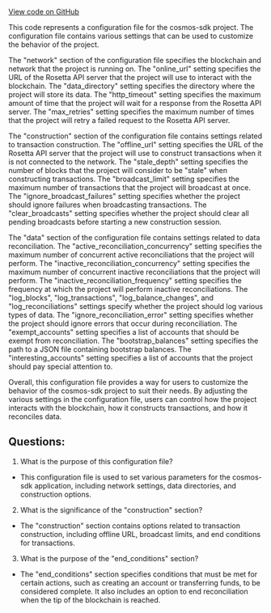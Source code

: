 [View code on GitHub](https://github.com/cosmos/cosmos-sdk/blob/main/contrib/rosetta/configuration/rosetta.json)

This code represents a configuration file for the cosmos-sdk project. The configuration file contains various settings that can be used to customize the behavior of the project. 

The "network" section of the configuration file specifies the blockchain and network that the project is running on. The "online_url" setting specifies the URL of the Rosetta API server that the project will use to interact with the blockchain. The "data_directory" setting specifies the directory where the project will store its data. The "http_timeout" setting specifies the maximum amount of time that the project will wait for a response from the Rosetta API server. The "max_retries" setting specifies the maximum number of times that the project will retry a failed request to the Rosetta API server. 

The "construction" section of the configuration file contains settings related to transaction construction. The "offline_url" setting specifies the URL of the Rosetta API server that the project will use to construct transactions when it is not connected to the network. The "stale_depth" setting specifies the number of blocks that the project will consider to be "stale" when constructing transactions. The "broadcast_limit" setting specifies the maximum number of transactions that the project will broadcast at once. The "ignore_broadcast_failures" setting specifies whether the project should ignore failures when broadcasting transactions. The "clear_broadcasts" setting specifies whether the project should clear all pending broadcasts before starting a new construction session. 

The "data" section of the configuration file contains settings related to data reconciliation. The "active_reconciliation_concurrency" setting specifies the maximum number of concurrent active reconciliations that the project will perform. The "inactive_reconciliation_concurrency" setting specifies the maximum number of concurrent inactive reconciliations that the project will perform. The "inactive_reconciliation_frequency" setting specifies the frequency at which the project will perform inactive reconciliations. The "log_blocks", "log_transactions", "log_balance_changes", and "log_reconciliations" settings specify whether the project should log various types of data. The "ignore_reconciliation_error" setting specifies whether the project should ignore errors that occur during reconciliation. The "exempt_accounts" setting specifies a list of accounts that should be exempt from reconciliation. The "bootstrap_balances" setting specifies the path to a JSON file containing bootstrap balances. The "interesting_accounts" setting specifies a list of accounts that the project should pay special attention to. 

Overall, this configuration file provides a way for users to customize the behavior of the cosmos-sdk project to suit their needs. By adjusting the various settings in the configuration file, users can control how the project interacts with the blockchain, how it constructs transactions, and how it reconciles data.
## Questions: 
 1. What is the purpose of this configuration file?
- This configuration file is used to set various parameters for the cosmos-sdk application, including network settings, data directories, and construction options.

2. What is the significance of the "construction" section?
- The "construction" section contains options related to transaction construction, including offline URL, broadcast limits, and end conditions for transactions.

3. What is the purpose of the "end_conditions" section?
- The "end_conditions" section specifies conditions that must be met for certain actions, such as creating an account or transferring funds, to be considered complete. It also includes an option to end reconciliation when the tip of the blockchain is reached.